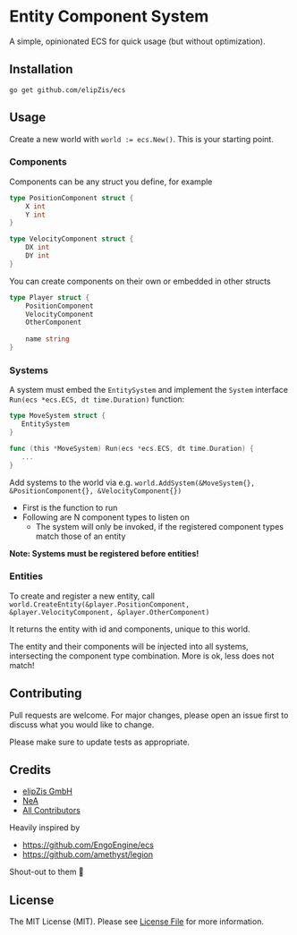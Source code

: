 # Entity Component System

A simple, opinionated ECS for quick usage (but without optimization).

## Installation

`go get github.com/elipZis/ecs`

## Usage

Create a new world with `world := ecs.New()`. This is your starting point.

### Components

Components can be any struct you define, for example

```go
type PositionComponent struct {
    X int
    Y int
}

type VelocityComponent struct {
    DX int
    DY int
}
```

You can create components on their own or embedded in other structs

```go
type Player struct {
    PositionComponent
    VelocityComponent
    OtherComponent
    
    name string
}
```

### Systems

A system must embed the `EntitySystem` and implement the `System` interface `Run(ecs *ecs.ECS, dt time.Duration)` function:

```go
type MoveSystem struct {
   EntitySystem
}

func (this *MoveSystem) Run(ecs *ecs.ECS, dt time.Duration) {
   ...
}

```

Add systems to the world via e.g. `world.AddSystem(&MoveSystem{}, &PositionComponent{}, &VelocityComponent{})`

* First is the function to run
* Following are N component types to listen on
  * The system will only be invoked, if the registered component types match those of an entity

**Note: Systems must be registered before entities!**

### Entities

To create and register a new entity, call `world.CreateEntity(&player.PositionComponent, &player.VelocityComponent, &player.OtherComponent)`

It returns the entity with id and components, unique to this world.

The entity and their components will be injected into all systems, intersecting the component type combination. More is ok, less does not match!

## Contributing

Pull requests are welcome. For major changes, please open an issue first
to discuss what you would like to change.

Please make sure to update tests as appropriate.

## Credits

- [elipZis GmbH](https://elipZis.com)
- [NeA](https://github.com/nea)
- [All Contributors](https://github.com/elipZis/laravel-cacheable-model/contributors)

Heavily inspired by
- https://github.com/EngoEngine/ecs
- https://github.com/amethyst/legion

Shout-out to them 🙏

## License

The MIT License (MIT). Please see [License File](LICENSE.md) for more information.